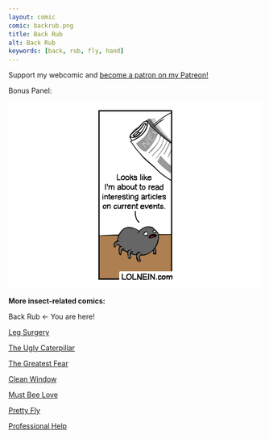 ```yaml
---
layout: comic
comic: backrub.png
title: Back Rub
alt: Back Rub
keywords: [back, rub, fly, hand]
---
```


Support my webcomic and [become a patron on my Patreon!](https://www.patreon.com/lolnein)

Bonus Panel:

![Back Rub Bonus Panel](/images/backrub_bonus.png)


__More insect-related comics:__

Back Rub <- You are here!

[Leg Surgery](https://lolnein.com/2017/06/30/legsurgery/)

[The Ugly Caterpillar](https://lolnein.com/2017/09/18/theuglycaterpillar/)

[The Greatest Fear](https://lolnein.com/2018/06/18/thegreatestfear/)

[Clean Window](https://lolnein.com/2018/08/06/cleanwindow/)

[Must Bee Love](https://lolnein.com/2019/05/21/mustbeelove/)

[Pretty Fly](https://lolnein.com/2019/06/09/prettyfly/)

[Professional Help](https://lolnein.com/2019/09/03/professionalhelp/)
